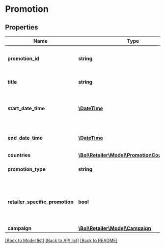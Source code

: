 # Promotion

## Properties
Name | Type | Description | Notes
------------ | ------------- | ------------- | -------------
**promotion_id** | **string** | The identifier of the promotion. | 
**title** | **string** | The title of the promotion. | 
**start_date_time** | [**\DateTime**](\DateTime.md) | The starting date and time of the promotion. | 
**end_date_time** | [**\DateTime**](\DateTime.md) | The ending date and time of the promotion. | 
**countries** | [**\Bol\Retailer\Model\PromotionCountryCode[]**](PromotionCountryCode.md) |  | 
**promotion_type** | **string** | The type of the promotion. | 
**retailer_specific_promotion** | **bool** | Indicates whether the promotion is retailer specific or open to the platform. | [optional] 
**campaign** | [**\Bol\Retailer\Model\Campaign**](Campaign.md) |  | [optional] 

[[Back to Model list]](../README.md#documentation-for-models) [[Back to API list]](../README.md#documentation-for-api-endpoints) [[Back to README]](../README.md)



